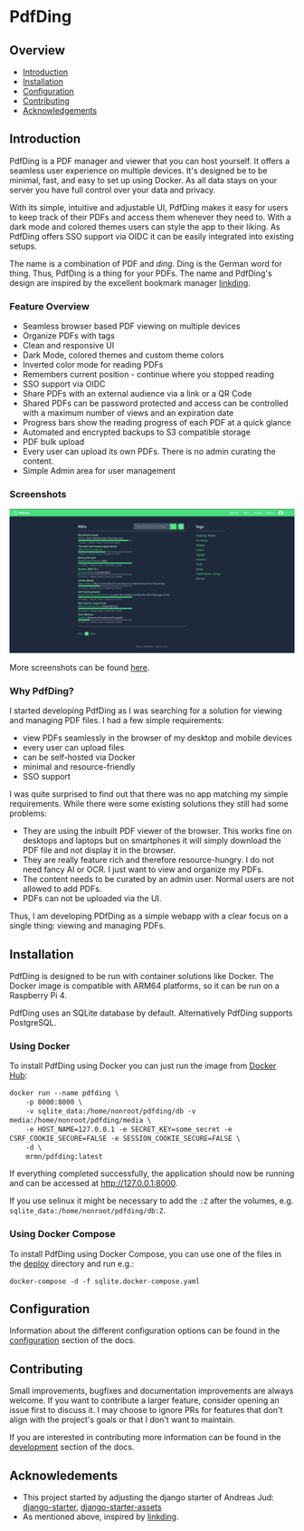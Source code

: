 # PdfDing

## Overview
- [Introduction](#introduction)
- [Installation](#installation)
- [Configuration](#configuration)
- [Contributing](#contributing)
- [Acknowledgements](#acknowledements)

## Introduction
PdfDing is a PDF manager and viewer that you can host yourself. It offers a seamless user experience on multiple
devices. It's designed be to be minimal, fast, and easy to set up using Docker. As all data stays on your server
you have full control over your data and privacy.

With its simple, intuitive and adjustable UI, PdfDing makes it easy for users to keep track of their PDFs
and access them whenever they need to. With a dark mode and colored themes users can style the app to
their liking. As PdfDing offers SSO support via OIDC it can be easily integrated into existing setups.

The name is a combination of PDF and *ding*. Ding is the German word for thing. Thus, PdfDing is a thing for
your PDFs. The name and PdfDing's design are inspired by the excellent bookmark manager
[linkding](https://github.com/sissbruecker/linkding).


### Feature Overview
* Seamless browser based PDF viewing on multiple devices
* Organize PDFs with tags
* Clean and responsive UI
* Dark Mode, colored themes and custom theme colors
* Inverted color mode for reading PDFs
* Remembers current position - continue where you stopped reading
* SSO support via OIDC
* Share PDFs with an external audience via a link or a QR Code
* Shared PDFs can be password protected and access can be controlled with a maximum number of views and an expiration date
* Progress bars show the reading progress of each PDF at a quick glance
* Automated and encrypted backups to S3 compatible storage
* PDF bulk upload
* Every user can upload its own PDFs. There is no admin curating the content.
* Simple Admin area for user management

### Screenshots
![](https://github.com/mrmn2/PdfDing-Screenshots/blob/master/screenshots/pdf_overview_dark_green.png)

More screenshots can be found [here](https://github.com/mrmn2/PdfDing/blob/master/docs/screenshots.md).

### Why PdfDing?
I started developing PdfDing as I was searching for a solution for viewing and managing PDF files.
I had a few simple requirements:

* view PDFs seamlessly in the browser of my desktop and mobile devices
* every user can upload files
* can be self-hosted via Docker
* minimal and resource-friendly
* SSO support

I was quite surprised to find out that there was no app matching my simple requirements. While there
were some existing solutions they still had some problems:

* They are using the inbuilt PDF viewer of the browser. This works fine on desktops and laptops but on smartphones
  it will simply download the PDF file and not display it in the browser.
* They are really feature rich and therefore resource-hungry. I do not need fancy AI or OCR. I just want
  to view and organize my PDFs.
* The content needs to be curated by an admin user. Normal users are not allowed to add PDFs.
* PDFs can not be uploaded via the UI.

Thus, I am developing PDfDing as a simple webapp with a clear focus on a single thing: viewing and managing PDFs.

## Installation
PdfDing is designed to be run with container solutions like Docker. The Docker image is compatible with ARM64 platforms,
so it can be run on a Raspberry Pi 4.

PdfDing uses an SQLite database by default. Alternatively PdfDing supports PostgreSQL.

### Using Docker
To install PdfDing using Docker you can just run the image from [Docker Hub](https://hub.docker.com/r/mrmn/pdfding):

```
docker run --name pdfding \
    -p 8000:8000 \
    -v sqlite_data:/home/nonroot/pdfding/db -v media:/home/nonroot/pdfding/media \
    -e HOST_NAME=127.0.0.1 -e SECRET_KEY=some_secret -e CSRF_COOKIE_SECURE=FALSE -e SESSION_COOKIE_SECURE=FALSE \
    -d \
    mrmn/pdfding:latest
```

If everything completed successfully, the application should now be running
and can be accessed at http://127.0.0.1:8000.

If you use selinux it might be necessary to add the `:Z` after the volumes, e.g.
`sqlite_data:/home/nonroot/pdfding/db:Z`.

### Using Docker Compose
To install PdfDing using Docker Compose, you can use one of the files in the
[deploy](https://github.com/mrmn2/PdfDing/tree/master/deploy) directory and run e.g.:

```
docker-compose -d -f sqlite.docker-compose.yaml
```

## Configuration
Information about the different configuration options can be found in the
[configuration](https://github.com/mrmn2/PdfDing/blob/master/docs/configuration.md) section of the docs.

## Contributing
Small improvements, bugfixes and documentation improvements are always welcome.
If you want to contribute a larger feature, consider opening an issue first to
discuss it. I may choose to ignore PRs for features that don't align with the
project's goals or that I don't want to maintain.

If you are interested in contributing more information can be found in the
[development](https://github.com/mrmn2/PdfDing/blob/master/docs/development.md) section of the docs.

## Acknowledements
* This project started by adjusting the django starter of Andreas Jud: [django-starter](https://github.com/andyjud/django-starter), [django-starter-assets](https://github.com/andyjud/django-starter-assets)
* As mentioned above, inspired by [linkding](https://github.com/sissbruecker/linkding).
